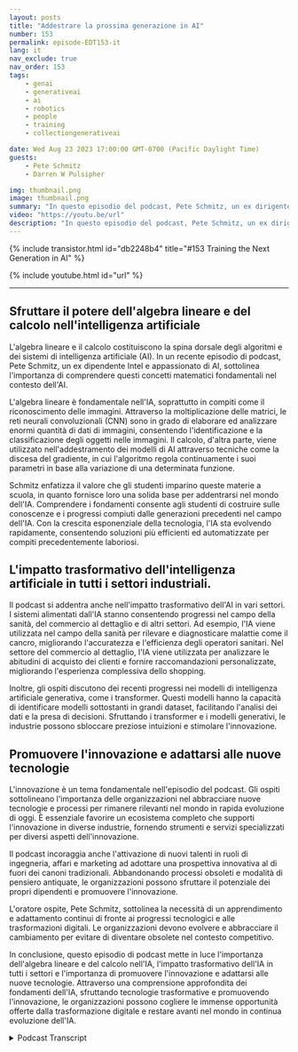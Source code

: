 ```yaml
---
layout: posts
title: "Addestrare la prossima generazione in AI"
number: 153
permalink: episode-EDT153-it
lang: it
nav_exclude: true
nav_order: 153
tags:
    - genai
    - generativeai
    - ai
    - robotics
    - people
    - training
    - collectiongenerativeai

date: Wed Aug 23 2023 17:00:00 GMT-0700 (Pacific Daylight Time)
guests:
    - Pete Schmitz
    - Darren W Pulsipher

img: thumbnail.png
image: thumbnail.png
summary: "In questo episodio del podcast, Pete Schmitz, un ex dirigente commerciale di Intel, parla del suo lavoro con gli studenti delle scuole superiori nell'insegnare loro sull'IA e su come utilizzarla nelle competizioni di robotica. Spiega che queste competizioni richiedono l'uso dell'autonomia e l'IA è un componente cruciale per raggiungerla. Pete condivide un esempio di come la visione artificiale, alimentata dall'IA, viene utilizzata nel veicolo navale senza pilota del Defense Advanced Research Projects Agency, DARPA D Hunter."
video: "https://youtu.be/url"
description: "In questo episodio del podcast, Pete Schmitz, un ex dirigente commerciale di Intel, parla del suo lavoro con gli studenti delle scuole superiori nell'insegnare loro sull'IA e su come utilizzarla nelle competizioni di robotica. Spiega che queste competizioni richiedono l'uso dell'autonomia e l'IA è un componente cruciale per raggiungerla. Pete condivide un esempio di come la visione artificiale, alimentata dall'IA, viene utilizzata nel veicolo navale senza pilota del Defense Advanced Research Projects Agency, DARPA D Hunter."
---
```


<div>
{% include transistor.html id="db2248b4" title="#153 Training the Next Generation in AI" %}

{% include youtube.html id="url" %}
</div>

---

## Sfruttare il potere dell'algebra lineare e del calcolo nell'intelligenza artificiale

L'algebra lineare e il calcolo costituiscono la spina dorsale degli algoritmi e dei sistemi di intelligenza artificiale (AI). In un recente episodio di podcast, Pete Schmitz, un ex dipendente Intel e appassionato di AI, sottolinea l'importanza di comprendere questi concetti matematici fondamentali nel contesto dell'AI.

L'algebra lineare è fondamentale nell'IA, soprattutto in compiti come il riconoscimento delle immagini. Attraverso la moltiplicazione delle matrici, le reti neurali convoluzionali (CNN) sono in grado di elaborare ed analizzare enormi quantità di dati di immagini, consentendo l'identificazione e la classificazione degli oggetti nelle immagini. Il calcolo, d'altra parte, viene utilizzato nell'addestramento dei modelli di AI attraverso tecniche come la discesa del gradiente, in cui l'algoritmo regola continuamente i suoi parametri in base alla variazione di una determinata funzione.

Schmitz enfatizza il valore che gli studenti imparino queste materie a scuola, in quanto fornisce loro una solida base per addentrarsi nel mondo dell'IA. Comprendere i fondamenti consente agli studenti di costruire sulle conoscenze e i progressi compiuti dalle generazioni precedenti nel campo dell'IA. Con la crescita esponenziale della tecnologia, l'IA sta evolvendo rapidamente, consentendo soluzioni più efficienti ed automatizzate per compiti precedentemente laboriosi.

## L'impatto trasformativo dell'intelligenza artificiale in tutti i settori industriali.

Il podcast si addentra anche nell'impatto trasformativo dell'AI in vari settori. I sistemi alimentati dall'IA stanno consentendo progressi nel campo della sanità, del commercio al dettaglio e di altri settori. Ad esempio, l'IA viene utilizzata nel campo della sanità per rilevare e diagnosticare malattie come il cancro, migliorando l'accuratezza e l'efficienza degli operatori sanitari. Nel settore del commercio al dettaglio, l'IA viene utilizzata per analizzare le abitudini di acquisto dei clienti e fornire raccomandazioni personalizzate, migliorando l'esperienza complessiva dello shopping.

Inoltre, gli ospiti discutono dei recenti progressi nei modelli di intelligenza artificiale generativa, come i transformer. Questi modelli hanno la capacità di identificare modelli sottostanti in grandi dataset, facilitando l'analisi dei dati e la presa di decisioni. Sfruttando i transformer e i modelli generativi, le industrie possono sbloccare preziose intuizioni e stimolare l'innovazione.

## Promuovere l'innovazione e adattarsi alle nuove tecnologie

L'innovazione è un tema fondamentale nell'episodio del podcast. Gli ospiti sottolineano l'importanza delle organizzazioni nel abbracciare nuove tecnologie e processi per rimanere rilevanti nel mondo in rapida evoluzione di oggi. È essenziale favorire un ecosistema completo che supporti l'innovazione in diverse industrie, fornendo strumenti e servizi specializzati per diversi aspetti dell'innovazione.

Il podcast incoraggia anche l'attivazione di nuovi talenti in ruoli di ingegneria, affari e marketing ad adottare una prospettiva innovativa al di fuori dei canoni tradizionali. Abbandonando processi obsoleti e modalità di pensiero antiquate, le organizzazioni possono sfruttare il potenziale dei propri dipendenti e promuovere l'innovazione.

L'oratore ospite, Pete Schmitz, sottolinea la necessità di un apprendimento e adattamento continui di fronte ai progressi tecnologici e alle trasformazioni digitali. Le organizzazioni devono evolvere e abbracciare il cambiamento per evitare di diventare obsolete nel contesto competitivo.

In conclusione, questo episodio di podcast mette in luce l'importanza dell'algebra lineare e del calcolo nell'IA, l'impatto trasformativo dell'IA in tutti i settori e l'importanza di promuovere l'innovazione e adattarsi alle nuove tecnologie. Attraverso una comprensione approfondita dei fondamenti dell'IA, sfruttando tecnologie trasformative e promuovendo l'innovazione, le organizzazioni possono cogliere le immense opportunità offerte dalla trasformazione digitale e restare avanti nel mondo in continua evoluzione dell'IA.



<details>
<summary> Podcast Transcript </summary>

<p></p>

</details>
